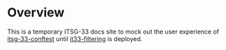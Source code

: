 # Overview

This is a temporary ITSG-33 docs site to mock out the user experience of [itsg-33-conftest](https://github.com/Collinbrown95/itsg-33-conftest) until [it33-filtering](https://github.com/PHACDataHub/it33-filtering/) is deployed.